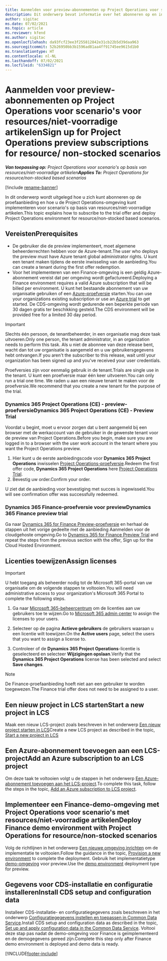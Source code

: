 ```yaml
---
title: Aanmelden voor preview-abonnementen op Project Operations voor scenario's voor resources/niet-voorradige artikelen
description: Dit onderwerp bevat informatie over het abonneren op en inrichten van Project Operations voor scenario's op basis van resources/niet-voorradige artikelen.
author: sigitac
ms.date: 07/02/2021
ms.topic: article
ms.reviewer: kfend
ms.author: sigitac
ms.openlocfilehash: da93fcf23ee3f255812842e31cb22b5d39daa963
ms.sourcegitcommit: 52b26950bb3b1596ad81aa4ff91745ee9615d1b0
ms.translationtype: HT
ms.contentlocale: nl-NL
ms.lasthandoff: 07/02/2021
ms.locfileid: "6334821"
---
```

# <a name="sign-up-for-project-operations-preview-subscriptions-for-resource-non-stocked-scenarios"></a><span data-ttu-id="d267f-103">Aanmelden voor preview-abonnementen op Project Operations voor scenario's voor resources/niet-voorradige artikelen</span><span class="sxs-lookup"><span data-stu-id="d267f-103">Sign up for Project Operations preview subscriptions for resource/ non-stocked scenarios</span></span>

<span data-ttu-id="d267f-104">_**Van toepassing op:** Project Operations voor scenario's op basis van resources/niet-voorradige artikelen_</span><span class="sxs-lookup"><span data-stu-id="d267f-104">_**Applies To:** Project Operations for resource/non-stocked based scenarios_</span></span>

[!include [rename-banner](~/includes/cc-data-platform-banner.md)]

<span data-ttu-id="d267f-105">In dit onderwerp wordt uitgelegd hoe u zich kunt abonneren op de proefaanbieding en hoe u de Project Operations-omgeving kunt implementeren voor scenario's op basis van resources/niet-voorradige artikelen.</span><span class="sxs-lookup"><span data-stu-id="d267f-105">This topic explains how to subscribe to the trial offer and deploy Project Operations environment for resource/non-stocked based scenarios.</span></span>

## <a name="prerequisites"></a><span data-ttu-id="d267f-106">Vereisten</span><span class="sxs-lookup"><span data-stu-id="d267f-106">Prerequisites</span></span>
- <span data-ttu-id="d267f-107">De gebruiker die de preview implementeert, moet algemene beheerderrechten hebben voor de Azure-tenant.</span><span class="sxs-lookup"><span data-stu-id="d267f-107">The user who deploys the preview must have Azure tenant global administrator rights.</span></span> <span data-ttu-id="d267f-108">U kunt een tenant maken tijdens de eerste inwisseling van de aanbieding.</span><span class="sxs-lookup"><span data-stu-id="d267f-108">You can create a tenant during the first offer redemption.</span></span> 
- <span data-ttu-id="d267f-109">Voor het implementeren van een Finance-omgeving is een geldig Azure-abonnement vereist dat per omgeving wordt gefactureerd.</span><span class="sxs-lookup"><span data-stu-id="d267f-109">Deploying a Finance environment requires a valid Azure subscription that will be billed per environment.</span></span> <span data-ttu-id="d267f-110">U kunt het bestaande abonnement van uw organisatie gebruiken of een [Azure-proefversie](https://azure.microsoft.com/en-us/free/) starten.</span><span class="sxs-lookup"><span data-stu-id="d267f-110">You can use your organizations existing subscription or use an [Azure trial](https://azure.microsoft.com/en-us/free/) to get started.</span></span> <span data-ttu-id="d267f-111">De CDS-omgeving wordt gedurende een beperkte periode van 30 dagen gratis ter beschikking gesteld.</span><span class="sxs-lookup"><span data-stu-id="d267f-111">The CDS environment will be provided free for a limited 30 day period.</span></span>

> [!IMPORTANT]
> <span data-ttu-id="d267f-112">Slechts één persoon, de tenantbeheerder, in een organisatie mag deze taak uitvoeren.</span><span class="sxs-lookup"><span data-stu-id="d267f-112">Only one person, the tenant administrator, in an organization needs to perform this task.</span></span> <span data-ttu-id="d267f-113">Als u niet de abonnee van deze release bent, wacht dan tot uw organisatie is aangemeld en u uw gebruikersgegevens hebt ontvangen.</span><span class="sxs-lookup"><span data-stu-id="d267f-113">If you aren't the subscriber to this release, wait until your organization has been signed up and you've received your user credentials.</span></span>
> 
> <span data-ttu-id="d267f-114">Proefversies zijn voor eenmalig gebruik in de tenant.</span><span class="sxs-lookup"><span data-stu-id="d267f-114">Trials are single use in the tenant.</span></span> <span data-ttu-id="d267f-115">U kunt een proefversie maar één keer uitvoeren.</span><span class="sxs-lookup"><span data-stu-id="d267f-115">You can only run a trial one time.</span></span> <span data-ttu-id="d267f-116">We raden u aan een nieuwe tenant te maken voor de proefversie.</span><span class="sxs-lookup"><span data-stu-id="d267f-116">We recommend that you create a new tenant for the purpose of the trial.</span></span>


### <a name="dynamics-365-project-operations-ce---preview-trial"></a><span data-ttu-id="d267f-117">Dynamics 365 Project Operations (CE) - preview-proefversie</span><span class="sxs-lookup"><span data-stu-id="d267f-117">Dynamics 365 Project Operations (CE) - Preview Trial</span></span> 

<span data-ttu-id="d267f-118">Voordat u begint, moet u ervoor zorgen dat u bent aangemeld bij een browser met de werkaccount van de gebruiker in de gewenste tenant voor de preview van Project Operations.</span><span class="sxs-lookup"><span data-stu-id="d267f-118">Before you begin, make sure you are logged in to a browser with the user work account in the tenant where you want the Project Operations preview.</span></span>

1. <span data-ttu-id="d267f-119">Hier kunt u de eerste aanbiedingscode voor **Dynamics 365 Project Operations** inwisselen [Project Operations-proefversie](https://aka.ms/try-po).</span><span class="sxs-lookup"><span data-stu-id="d267f-119">Redeem the first offer code, **Dynamics 365 Project Operations** here [Project Operations Trial](https://aka.ms/try-po).</span></span>
2. <span data-ttu-id="d267f-120">Bevestig uw order.</span><span class="sxs-lookup"><span data-stu-id="d267f-120">Confirm your order.</span></span>

  <span data-ttu-id="d267f-121">U ziet dat de aanbieding voor bevestiging met succes is ingewisseld.</span><span class="sxs-lookup"><span data-stu-id="d267f-121">You will see confirmation offer was successfully redeemed.</span></span>

### <a name="dynamics-365-finance-preview-trial"></a><span data-ttu-id="d267f-122">Dynamics 365 Finance-proefversie voor preview</span><span class="sxs-lookup"><span data-stu-id="d267f-122">Dynamics 365 Finance preview trial</span></span>

<span data-ttu-id="d267f-123">Ga naar [Dynamics 365 for Finance Preview-proefversie](https://aka.ms/trypoche) en herhaal de stappen uit het vorige gedeelte met de aanbieding Aanmelden voor de cloudgehoste omgeving.</span><span class="sxs-lookup"><span data-stu-id="d267f-123">Go to [Dynamics 365 for Finance Preview Trial](https://aka.ms/trypoche) and repeat the steps from the previous section with the offer, Sign up for the Cloud Hosted Environment.</span></span>  

## <a name="assign-licenses"></a><span data-ttu-id="d267f-124">Licenties toewijzen</span><span class="sxs-lookup"><span data-stu-id="d267f-124">Assign licenses</span></span>

> [!IMPORTANT]
> <span data-ttu-id="d267f-125">U hebt toegang als beheerder nodig tot de Microsoft 365-portal van uw organisatie om de volgende stappen te voltooien.</span><span class="sxs-lookup"><span data-stu-id="d267f-125">You will need administrative access to your organization's Microsoft 365 Portal to complete the following steps.</span></span>

1. <span data-ttu-id="d267f-126">Ga naar [Microsoft 365-beheercentrum](https://portal.office.com/) om de licenties aan uw gebruikers toe te wijzen.</span><span class="sxs-lookup"><span data-stu-id="d267f-126">Go to [Microsoft 365 admin center](https://portal.office.com/) to assign the licenses to your users.</span></span>

2. <span data-ttu-id="d267f-127">Selecteer op de pagina **Actieve gebruikers** de gebruikers waaraan u een licentie wilt toewijzen.</span><span class="sxs-lookup"><span data-stu-id="d267f-127">On the **Active users** page, select the users that you want to assign a license to.</span></span>

3. <span data-ttu-id="d267f-128">Controleer of de **Dynamics 365 Project Operations**-licentie is geselecteerd en selecteer **Wijzigingen opslaan**.</span><span class="sxs-lookup"><span data-stu-id="d267f-128">Verify that the **Dynamics 365 Project Operations** license has been selected and select **Save changes**.</span></span>

> [!NOTE]
> <span data-ttu-id="d267f-129">De Finance-proefaanbieding hoeft niet aan een gebruiker te worden toegewezen.</span><span class="sxs-lookup"><span data-stu-id="d267f-129">The Finance trial offer does not need to be assigned to a user.</span></span>

## <a name="start-a-new-project-in-lcs"></a><span data-ttu-id="d267f-130">Een nieuw project in LCS starten</span><span class="sxs-lookup"><span data-stu-id="d267f-130">Start a new project in LCS</span></span>

<span data-ttu-id="d267f-131">Maak een nieuw LCS-project zoals beschreven in het onderwerp [Een nieuw project starten in LCS](create-lcs-project.md)</span><span class="sxs-lookup"><span data-stu-id="d267f-131">Create a new LCS project as described in the topic, [Start a new project in LCS](create-lcs-project.md)</span></span>

## <a name="add-an-azure-subscription-to-an-lcs-project"></a><span data-ttu-id="d267f-132">Een Azure-abonnement toevoegen aan een LCS-project</span><span class="sxs-lookup"><span data-stu-id="d267f-132">Add an Azure subscription to an LCS project</span></span>

<span data-ttu-id="d267f-133">Om deze taak te voltooien volgt u de stappen in het onderwerp [Een Azure-abonnement toevoegen aan het LCS-project](resource-add-azure-subscription-lcs-project.md).</span><span class="sxs-lookup"><span data-stu-id="d267f-133">To complete this task, follow the steps in the topic, [Add an Azure subscription to LCS project](resource-add-azure-subscription-lcs-project.md).</span></span>

## <a name="deploy-finance-demo-environment-with-project-operations-for-resourcenon-stocked-scenarios"></a><span data-ttu-id="d267f-134">Implementeer een Finance-demo-omgeving met Project Operations voor scenario's met resources/niet-voorradige artikelen</span><span class="sxs-lookup"><span data-stu-id="d267f-134">Deploy Finance demo environment with Project Operations for resource/non-stocked scenarios</span></span>

<span data-ttu-id="d267f-135">Volg de richtlijnen in het onderwerp [Een nieuwe omgeving inrichten](resource-provision-new-environment.md) om de implementatie te voltooien.</span><span class="sxs-lookup"><span data-stu-id="d267f-135">Follow the guidance in the topic, [Provision a new environment](resource-provision-new-environment.md) to complete the deployment.</span></span> <span data-ttu-id="d267f-136">Gebruik het implementatietype [demo-omgeving](/dynamics365/fin-ops-core/dev-itpro/deployment/deploy-demo-environment) voor preview.</span><span class="sxs-lookup"><span data-stu-id="d267f-136">Use the [demo environment](/dynamics365/fin-ops-core/dev-itpro/deployment/deploy-demo-environment) deployment type for preview.</span></span> 

## <a name="install-cds-setup-and-configuration-data"></a><span data-ttu-id="d267f-137">Gegevens voor CDS-installatie en configuratie installeren</span><span class="sxs-lookup"><span data-stu-id="d267f-137">Install CDS setup and configuration data</span></span>

<span data-ttu-id="d267f-138">Installeer CDS-installatie- en configuratiegegevens zoals beschreven in het onderwerp [Configuratiegegevens instellen en toepassen in Common Data Service](resource-apply-pro-setup-config-data.md).</span><span class="sxs-lookup"><span data-stu-id="d267f-138">Install CDS setup and configuration data as described in the topic, [Set up and apply configuration data in the Common Data Service](resource-apply-pro-setup-config-data.md).</span></span>
<span data-ttu-id="d267f-139">Voltooi deze stap pas nadat de demo-omgeving voor Finance is geïmplementeerd en de demogegevens gereed zijn.</span><span class="sxs-lookup"><span data-stu-id="d267f-139">Complete this step only after Finance demo environment is deployed and demo data is ready.</span></span>


[!INCLUDE[footer-include](../includes/footer-banner.md)]
